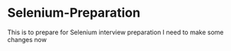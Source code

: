 # Selenium-Preparation
This is to prepare for Selenium interview preparation
I need to make some changes now
